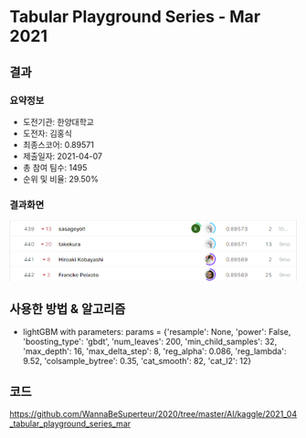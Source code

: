 # Tabular Playground Series - Mar 2021
## 결과
### 요약정보
- 도전기관: 한양대학교
- 도전자: 김홍식
- 최종스코어: 0.89571
- 제출일자: 2021-04-07
- 총 참여 팀수: 1495
- 순위 및 비율: 29.50%
### 결과화면
![leaderboard10](./img/leaderboard10.png)
## 사용한 방법 & 알고리즘
- lightGBM with parameters:
params = {'resample': None,
              'power': False,
              'boosting_type': 'gbdt',
              'num_leaves': 200,
              'min_child_samples': 32,
              'max_depth': 16,
              'max_delta_step': 8,
              'reg_alpha': 0.086,
              'reg_lambda': 9.52,
              'colsample_bytree': 0.35,
              'cat_smooth': 82,
              'cat_l2': 12}
## 코드
https://github.com/WannaBeSuperteur/2020/tree/master/AI/kaggle/2021_04_tabular_playground_series_mar